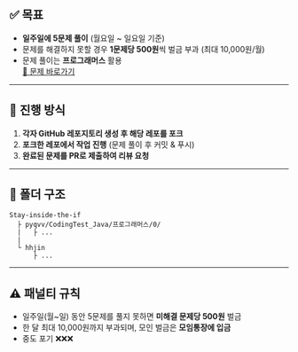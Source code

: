 ## ✅ 목표
- **일주일에 5문제 풀이** (월요일 ~ 일요일 기준)
- 문제를 해결하지 못할 경우 **1문제당 500원**씩 벌금 부과 (최대 10,000원/월)
- 문제 풀이는 **프로그래머스** 활용  
  [📌 문제 바로가기](https://school.programmers.co.kr/learn/challenges?order=acceptance_asc&page=1&partIds=56388)

---

## 🔄 진행 방식
1. **각자 GitHub 레포지토리 생성 후 해당 레포를 포크**
2. **포크한 레포에서 작업 진행** (문제 풀이 후 커밋 & 푸시)
3. **완료된 문제를 PR로 제출하여 리뷰 요청**

---

## 📁 폴더 구조
```
Stay-inside-the-if
  ├ pyqvv/CodingTest_Java/프로그래머스/0/
  |   ├ ...
  |  
  └ hhjin
      ├ ...
```

---

## ⚠️ 패널티 규칙
- 일주일(월~일) 동안 5문제를 풀지 못하면 **미해결 문제당 500원** 벌금
- 한 달 최대 10,000원까지 부과되며, 모인 벌금은 **모임통장에 입금**
- 중도 포기 ❌❌❌


